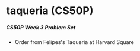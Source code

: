 # taqueria (CS50P)

##### CS50P Week 3 Problem Set
* Order from Felipes's Taqueria at Harvard Square
